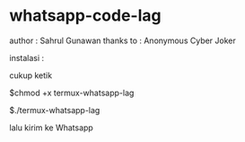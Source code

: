 # whatsapp-code-lag
author : Sahrul Gunawan 
thanks to : Anonymous Cyber Joker

instalasi :

cukup ketik

$chmod +x termux-whatsapp-lag

$./termux-whatsapp-lag

lalu kirim ke Whatsapp 

